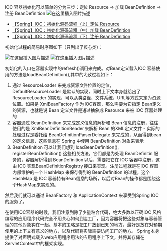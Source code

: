 IOC 容器初始化可以简单的分为三步：定位 Resource => 加载 BeanDefinition => 注册 BeanDefinition
![在这里插入图片描述](https://img-blog.csdnimg.cn/20201209141906290.png?)

* [【Spring】IOC：初始化源码流程（上）定位 Resource](https://yzx66.blog.csdn.net/article/details/113903494)
* [【Spring】IOC：初始化源码流程（中）加载 BeanDefinition](https://yzx66.blog.csdn.net/article/details/113903498)
* [【Spring】IOC：初始化源码流程（下）注册 BeanDefinition](https://yzx66.blog.csdn.net/article/details/113903501)

初始化过程的简易时序图如下（只列出了核心类）：

![在这里插入图片描述](https://img-blog.csdnimg.cn/20201208142827712.png?)
![在这里插入图片描述](https://img-blog.csdnimg.cn/20210222153747480.png?x-oss-process=image/watermark,type_ZmFuZ3poZW5naGVpdGk,shadow_10,text_aHR0cHM6Ly9ibG9nLmNzZG4ubmV0L3dlaXhpbl80MzkzNDYwNw==,size_16,color_FFFFFF,t_70)


初始化的入口在容器实现中的refresh()调用来完成。对Bean定义载入IOC 容器使用的方法是loadBeanDefinition(),其中的大致过程如下：
  1. 通过 ResourceLoader 来完成资源文件位置的定位，DefaultResourceLoader 是默认的实现，同时上下文本身就给出了 ResourceLoader 的实现，可以从类路径，文件系统，URL等方式来定为资源位置。如果是 XmlBeanFactory 作为 IOC容器，那么需要为它指定 Bean定义的资源，也就是说 Bean 定义文件是通过抽象成 Resource 来被 IOC 容器处理的 
  2. 容器通过 BeanDefinition 来完成定义信息的解析和 Bean 信息的注册，往往使用的是 XmlBeanDefinitionReader 来解析 Bean 的XML定义文件 - 实际的处理过程是委托给 BeanDefinitionParserDelegate 来完成的，从而得到bean的定义信息，这些信息在 Spring 中使用 BeanDefinition 对象来表示
  3. BeanDefinition 可以让我们想到 loadBeanDefinition(), registerBeanDefinition() 这些相关方法。它们都是为处理 BeanDefinitin 服务的，容器解析得到 BeanDefinition 以后，需要把它在 IOC 容器中注册，这由 IOC 实现BeanDefinitionRegistry 接口来实现。注册过程就是在IOC 容器内部维护的一个 HashMap 来保存得到的 BeanDefinition 的过程。这个 HashMap 是 IOC 容器持有Bean信息的场所，以后对Bean的操作都是围绕这个HashMap来实现的。

然后我们就可以通过 BeanFactory 和 ApplicationContext 来享受到Spring IOC的服务了。

在使用IOC容器的时候，我们注意到除了少量粘合代码，绝大多数以正确IOC 风格编写的应用程序代码完全不用关心如何到达工厂，因为容器将把这些对象与容器管理的其他对象钩在一起。基本的策略是把工厂放到已知的地方，最好是放在对预期使用的上下文有意义的地方，以及代码将实际需要访问工厂的地方。 Spring本身提供了对声明式载入web应用程序用法的应用程序上下文，并将其存储在ServletContext中的框架实现。



